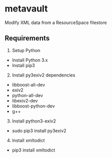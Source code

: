 # metavault
Modify XML data from a ResourceSpace filestore

## Requirements

1. Setup Python
- Install Python 3.x
- Install pip3

2. Install py3exiv2 dependencies
- libboost-all-dev
- exiv2
- python-all-dev
- libexiv2-dev
- libboost-python-dev
- g++

3. Install python3-exiv2
- sudo pip3 install py3exiv2

4. Install xmltodict
- pip3 install xmltodict
